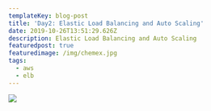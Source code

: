 ```yaml
---
templateKey: blog-post
title: 'Day2: Elastic Load Balancing and Auto Scaling'
date: 2019-10-26T13:51:29.626Z
description: Elastic Load Balancing and Auto Scaling
featuredpost: true
featuredimage: /img/chemex.jpg
tags:
  - aws
  - elb
---
```

![](/img/chemex.jpg)
